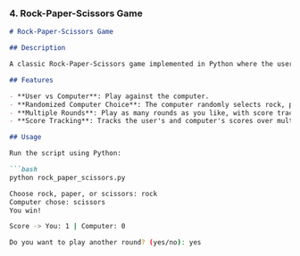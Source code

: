 
### 4. **Rock-Paper-Scissors Game**

```markdown
# Rock-Paper-Scissors Game

## Description

A classic Rock-Paper-Scissors game implemented in Python where the user plays against the computer. The game supports multiple rounds with score tracking.

## Features

- **User vs Computer**: Play against the computer.
- **Randomized Computer Choice**: The computer randomly selects rock, paper, or scissors.
- **Multiple Rounds**: Play as many rounds as you like, with score tracking.
- **Score Tracking**: Tracks the user's and computer's scores over multiple rounds.

## Usage

Run the script using Python:

```bash
python rock_paper_scissors.py

Choose rock, paper, or scissors: rock
Computer chose: scissors
You win!

Score -> You: 1 | Computer: 0

Do you want to play another round? (yes/no): yes
